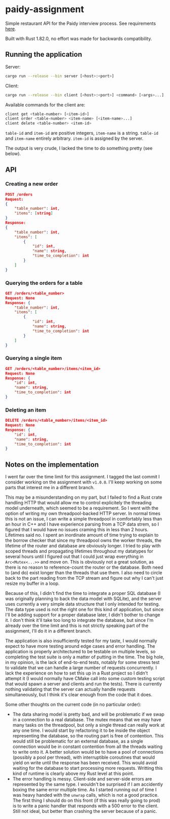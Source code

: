# paidy-assignment
Simple restaurant API for the Paidy interview process. See requirements [here](https://github.com/paidy/interview/blob/master/SimpleRestaurantApi.md).

Built with Rust 1.82.0, no effort was made for backwards compatibility.

## Running the application

Server:
```sh
cargo run --release --bin server [<host>:<port>]
```

Client:
```sh
cargo run --release --bin client [<host>:<port>] <command> [<args>...]
```

Available commands for the client are:
```sh
client get <table-number> [<item-id>]
client order <table-number> <item-name> [<item-name>...]
client delete <table-number> <item-id>
```

`table-id` and `item-id` are positive integers, `item-name` is a string. `table-id` and `item-name` entirely arbitrary. `item-id` is assigned by the server.

The output is very crude, I lacked the time to do something pretty (see below).

## API

### Creating a new order
```json
POST /orders
Request:
{
    "table_number": int,
    "items": [string]
}
Response:
{
    "table_number": int,
    "items": [
        {
            "id": int,
            "name": string,
            "time_to_completion": int
        }
    ]
}
```

### Querying the orders for a table
```json
GET /orders/<table_number>
Request: None
Response: {
    "table_number": int,
    "items": [
        {
            "id": int,
            "name": string,
            "time_to_completion": int
        }
    ]
}
```

### Querying a single item
```json
GET /orders/<table_number>/items/<item_id>
Request: None
Response: {
    "id": int,
    "name": string,
    "time_to_completion": int
}
```

### Deleting an item
```json
DELETE /orders/<table_number>/items/<item_id>
Request: None
Response: {
    "id": int,
    "name": string,
    "time_to_completion": int
}
```

## Notes on the implementation

I went far over the time limit for this assignment. I tagged the last commit I consider working on the assignment with `v1.0.0`. I'll keep working on some parts that interest me in a different branch.

This may be a misunderstanding on my part, but I failed to find a Rust crate handling HTTP that would allow me to control explicitely the threading model underneath, which seemed to be a requirement.
So I went with the option of writing my own threadpool-backed HTTP server.
In normal times this is not an issue, I can write a simple threadpool in comfortably less than an hour in C++ and I have experience parsing from a TCP data strem, so I figured that I would have no issues craming this in less than 2 hours. Lifetimes said no. I spent an inordinate amount of time trying to explain to the borrow checker that since my threadpool owns the worker threads, the lifetime of the router and database are obviously longer. I tried to play with scoped threads and propagating lifetimes throughout my datatypes for several hours until I figured out that I could just wrap everything in `Arc<Mutex<...>>` and move on. This is obviously not a great solution, as there is no reason to reference-count the router or the database. Both need to (and do) exist longer than the threads that use them. I also need to circle back to the part reading from the TCP stream and figure out why I can't just resize my buffer in a loop.

Because of this, I didn't find the time to integrate a proper SQL database (I was originally planning to back the data model with SQLite), and the server uses currently a very simple data structure that I only intended for testing. The data type used is not the right one for this kind of application, but since I'll be adding support for a proper database later, I didn't bother to change it. I don't think it'll take too long to integrate the database, but since I'm already over the time limit and this is not strictly speaking part of the assignment, I'll do it in a different branch.

The application is also insufficiently tested for my taste, I would normally expect to have more testing around edge cases and error handling. The application is properly architectured to be testable on multiple levels, so completing the test suite is only a matter of putting in the time. The big hole, in my opinion, is the lack of end-to-end tests, notably for some stress test to validate that we can handle a large number of requests concurrently. I lack the experience on how to set this up in a Rust project so I didn't attempt it (I would normally have CMake call into some custom testing script that would spawn a server and clients and run the tests). There is currently nothing validating that the server can actually handle requests simultaneously, but I think it's clear enough from the code that it does.

Some other thoughts on the current code (in no particular order):
- The data sharing model is pretty bad, and will be problematic if we swap in a connection to a real database. The mutex means that we may have many tasks on the threadpool, but only a single thread can really work at any one time. I would start by refactoring it to be inside the object representing the database, so the routing part is free of contention. This would still be problematic for an external database, as a single connection would be in constant contention from all the threads waiting to write onto it. A better solution would be to have a pool of connections (possibly a pool per thread), with interruptible coroutines that would yield on write until the response has been received. This would avoid waiting for the database to start processing more requests. Writting this kind of runtime is clearly above my Rust level at this point.
- The error handling is messy. Client-side and server-side errors are represented by the same type. I wouldn't be surprised if I am accidently boxing the same error multiple time. As I started running out of time I was heavy handed with the `unwrap` calls, which is not a good practice. The first thing I should do on this front (if this was really going to prod) is to write a panic handler that responds with a 500 error to the client. Still not ideal, but better than crashing the server because of a panic.
